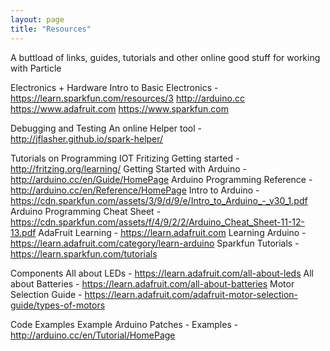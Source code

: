 ```yaml
---
layout: page
title: "Resources"
---
```



A buttload of links, guides, tutorials and other online good stuff for working with Particle


Electronics + Hardware 
	Intro to Basic Electronics - https://learn.sparkfun.com/resources/3 
http://arduino.cc 
https://www.adafruit.com
https://www.sparkfun.com 

Debugging and Testing
An online Helper tool - http://jflasher.github.io/spark-helper/ 

Tutorials on Programming IOT
Fritizing Getting started - http://fritzing.org/learning/ 
Getting Started with Arduino - http://arduino.cc/en/Guide/HomePage
Arduino Programming Reference - http://arduino.cc/en/Reference/HomePage 
Intro to Arduino - https://cdn.sparkfun.com/assets/3/9/d/9/e/Intro_to_Arduino_-_v30_1.pdf 
Arduino Programming Cheat Sheet - https://cdn.sparkfun.com/assets/f/4/9/2/2/Arduino_Cheat_Sheet-11-12-13.pdf 
AdaFruit Learning - https://learn.adafruit.com
Learning Arduino - https://learn.adafruit.com/category/learn-arduino
Sparkfun Tutorials - https://learn.sparkfun.com/tutorials


Components
All about LEDs - https://learn.adafruit.com/all-about-leds
All about Batteries - https://learn.adafruit.com/all-about-batteries
Motor Selection Guide - https://learn.adafruit.com/adafruit-motor-selection-guide/types-of-motors


Code Examples
Example Arduino Patches - Examples - http://arduino.cc/en/Tutorial/HomePage 
 
